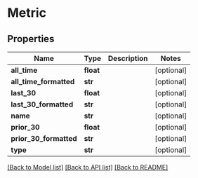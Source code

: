 # Metric

## Properties
Name | Type | Description | Notes
------------ | ------------- | ------------- | -------------
**all_time** | **float** |  | [optional] 
**all_time_formatted** | **str** |  | [optional] 
**last_30** | **float** |  | [optional] 
**last_30_formatted** | **str** |  | [optional] 
**name** | **str** |  | [optional] 
**prior_30** | **float** |  | [optional] 
**prior_30_formatted** | **str** |  | [optional] 
**type** | **str** |  | [optional] 

[[Back to Model list]](../README.md#documentation-for-models) [[Back to API list]](../README.md#documentation-for-api-endpoints) [[Back to README]](../README.md)


